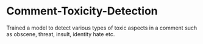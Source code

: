 # Comment-Toxicity-Detection
Trained a model to detect various types of toxic aspects in a comment such as obscene, threat, insult, identity hate etc.
